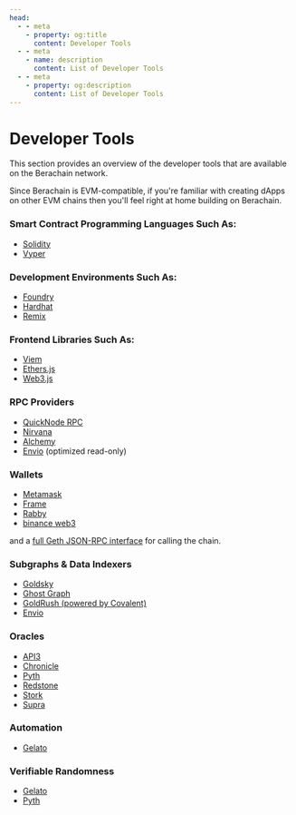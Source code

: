 ```yaml
---
head:
  - - meta
    - property: og:title
      content: Developer Tools
  - - meta
    - name: description
      content: List of Developer Tools
  - - meta
    - property: og:description
      content: List of Developer Tools
---
```


<script setup>
  import config from '@berachain/config/constants.json';
</script>

# Developer Tools

This section provides an overview of the developer tools that are available on the Berachain network.

Since Berachain is EVM-compatible, if you're familiar with creating dApps on other EVM chains then you'll feel right at home building on Berachain.

### Smart Contract Programming Languages Such As:

- [Solidity](https://docs.soliditylang.org/en/v0.8.20/)
- [Vyper](https://docs.vyperlang.org/en/stable/)

### Development Environments Such As:

- [Foundry](https://github.com/foundry-rs/foundry)
- [Hardhat](https://hardhat.org/)
- [Remix](https://remix.ethereum.org/)

### Frontend Libraries Such As:

- [Viem](https://viem.sh)
- [Ethers.js](https://docs.ethers.org/v5/)
- [Web3.js](https://web3js.readthedocs.io/en/v1.10.0/)

### RPC Providers

- [QuickNode RPC](https://quicknode.notion.site/QuickNode-Benefits-for-Berachain-Developers-175d54ec5d644f598fde797633add2c1?pvs=4)
- [Nirvana](https://nirvanalabs.io/nodes/berachain)
- [Alchemy](https://docs.alchemy.com/reference/berachain-api-quickstart)
- [Envio](https://envio.dev) (optimized read-only)

### Wallets

- [Metamask](https://metamask.io/)
- [Frame](https://frame.sh/)
- [Rabby](https://rabby.io/)
- [binance web3](https://www.binance.com/en/web3wallet)

and a [full Geth JSON-RPC interface](https://geth.ethereum.org/docs/interacting-with-geth/rpc) for calling the chain.

### Subgraphs & Data Indexers

- [Goldsky](https://goldsky.com)
- [Ghost Graph](https://ghostgraph.xyz)
- [GoldRush (powered by Covalent)](https://goldrush.dev/docs/networks/berachain-testnet/)
- [Envio](https://envio.dev)

### Oracles

- [API3](https://api3.org)
- [Chronicle](https://chroniclelabs.org/)
- [Pyth](https://pyth.network/)
- [Redstone](https://docs.redstone.finance/docs/introduction)
- [Stork](https://www.stork.network)
- [Supra](https://supra.com)

### Automation

- [Gelato](https://www.gelato.network/web3-functions)

### Verifiable Randomness

- [Gelato](https://app.gelato.network/vrf)
- [Pyth](https://docs.pyth.network/entropy)

